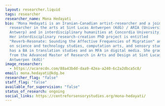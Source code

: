 ```yaml
---
layout: researcher.liquid
tags: researcher
researcher_name: Mona Hedayati
bio: 'Mona Hedayati is an Iranian-Canadian artist-researcher and a joint PhD
  researcher in the arts at Sint Lucas Antwerpen (KdG) / ARIA (University of
  Antwerp) and in interdisciplinary humanities at Concordia University, Canada.
  Her interdisciplinary research-creation PhD project is entitled
  "Reverb-Resonate: Sounding the Affective Frequencies of Migration" and draws
  on science and technology studies, computation arts, and sensory studies. Mona
  has a BA in translation studies and an MFA in digital media. She graduated
  from the Advanced Master of Research in Arts and Design at Sint Lucas
  Antwerpen (KdG)'
image_researcher:
  - https://ucarecdn.com/88a43bdd-daa9-42ea-a240-6c2a2dbca5c8/
email: mona.hedayati@kdg.be
researcher_flag: "false"
staff_flag: "false"
available_for_supervision: "false"
status_of_research: ongoing
social_links: https://centreforsensorystudies.org/mona-hedayati/
---
```

